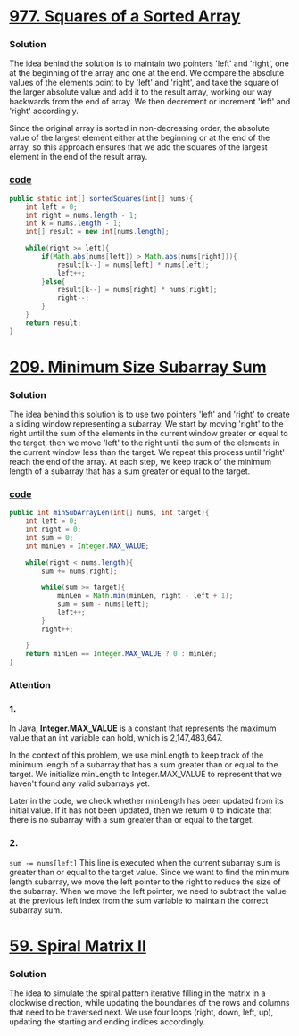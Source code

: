 # [977. Squares of a Sorted Array](https://leetcode.com/problems/squares-of-a-sorted-array/)

### Solution

The idea behind the solution is to maintain two pointers 'left' and 
'right', one at the beginning of the array and one at the end. We 
compare the absolute values of the elements point to by 'left' and 
'right', and take the square of the larger absolute value and add it 
to the result array, working our way backwards from the end of array.
We then decrement or increment 'left' and 'right' accordingly.

Since the original array is sorted in non-decreasing order, the
absolute value of the largest element either at the beginning or 
at the end of the array, so this approach ensures that we add the 
squares of the largest element in the end of the result array.

### [code](../../src/main/java/day1_5/Day2T977.java)

```java
public static int[] sortedSquares(int[] nums){
    int left = 0;
    int right = nums.length - 1;
    int k = nums.length - 1;
    int[] result = new int[nums.length];
    
    while(right >= left){
        if(Math.abs(nums[left]) > Math.abs(nums[right])){
            result[k--] = nums[left] * nums[left];
            left++;
        }else{
            result[k--] = nums[right] * nums[right];
            right--;
        }
    }
    return result;
}
```


# [209. Minimum Size Subarray Sum](https://leetcode.com/problems/minimum-size-subarray-sum/)

### Solution

The idea behind this solution is to use two pointers 'left' and 'right'
to create a sliding window representing a subarray. We start by moving
'right' to the right until the sum of the elements in the current
window greater or equal to the target, then we move 'left' to the
right until the sum of the elements in the current window less than
the target. We repeat this process until 'right' reach the end of 
the array. At each step, we keep track of the minimum length of a 
subarray that has a sum greater or equal to the target.

### [code](../../src/main/java/day1_5/Day2T209.java)
```java
public int minSubArrayLen(int[] nums, int target){
    int left = 0;
    int right = 0;
    int sum = 0;
    int minLen = Integer.MAX_VALUE;
    
    while(right < nums.length){
        sum += nums[right];
        
        while(sum >= target){
            minLen = Math.min(minLen, right - left + 1);
            sum = sum - nums[left];
            left++;
        }
        right++;
    
    }
    return minLen == Integer.MAX_VALUE ? 0 : minLen;
}
```

### Attention

### 1.

In Java, **Integer.MAX_VALUE** is a constant that represents the maximum value that an int variable can hold, which is 2,147,483,647.

In the context of this problem, we use minLength to keep track of the minimum length of a subarray that has a sum greater than or equal to the target. We initialize minLength to Integer.MAX_VALUE to represent that we haven't found any valid subarrays yet.

Later in the code, we check whether minLength has been updated from its initial value. If it has not been updated, then we return 0 to indicate that there is no subarray with a sum greater than or equal to the target.

### 2.
`sum -= nums[left]`
This line is executed when the current subarray sum is greater than or equal to the target value. Since we want to find the minimum length subarray, we move the left pointer to the right to reduce the size of the subarray. When we move the left pointer, we need to subtract the value at the previous left index from the sum variable to maintain the correct subarray sum. 

# [59. Spiral Matrix II](https://leetcode.com/problems/spiral-matrix-ii/)

### Solution

The idea to simulate the spiral pattern iterative filling in the 
matrix in a clockwise direction, while updating the boundaries of
the rows and columns that need to be traversed next. We use four loops
(right, down, left, up), updating the starting and ending indices
accordingly.

